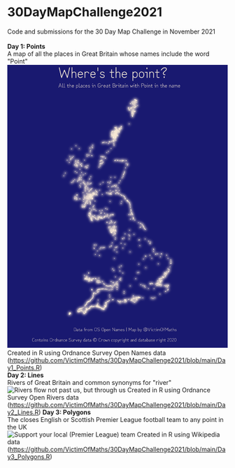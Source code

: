 # 30DayMapChallenge2021
Code and submissions for the 30 Day Map Challenge in November 2021
<br><br>
**Day 1: Points**
<br>
A map of all the places in Great Britain whose names include the word "Point"<br>
![Where's the point?](https://github.com/VictimOfMaths/30DayMapChallenge2021/blob/main/Day1_Points.png)
Created in R using Ordnance Survey Open Names data (https://github.com/VictimOfMaths/30DayMapChallenge2021/blob/main/Day1_Points.R)
<br>
**Day 2: Lines**
<br>
Rivers of Great Britain and common synonyms for "river"<br>
![Rivers flow not past us, but through us](https://github.com/VictimOfMaths/30DayMapChallenge2021/blob/main/Day2_Lines.png)
Created in R using Ordnance Survey Open Rivers data (https://github.com/VictimOfMaths/30DayMapChallenge2021/blob/main/Day2_Lines.R)
**Day 3: Polygons**
<br>
The closes English or Scottish Premier League football team to any point in the UK<br>
![Support your local (Premier League) team](https://github.com/VictimOfMaths/30DayMapChallenge2021/blob/main/Day3_Polygons.png)
Created in R using Wikipedia data (https://github.com/VictimOfMaths/30DayMapChallenge2021/blob/main/Day3_Polygons.R)
<br>
